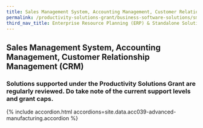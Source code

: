 ```yaml
---
title: Sales Management System, Accounting Management, Customer Relationship Management (CRM)
permalink: /productivity-solutions-grant/business-software-solutions/sms-am--crm
third_nav_title: Enterprise Resource Planning (ERP) & Standalone Solutions
---
```


## Sales Management System, Accounting Management, Customer Relationship Management (CRM)

### Solutions supported under the Productivity Solutions Grant are regularly reviewed. Do take note of the current support levels and grant caps.

{% include accordion.html accordions=site.data.acc039-advanced-manufacturing.accordion %}